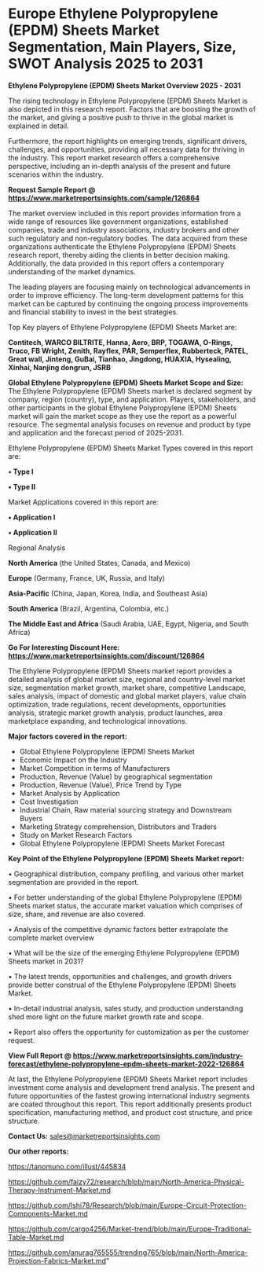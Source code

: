 # Europe Ethylene Polypropylene (EPDM) Sheets Market Segmentation, Main Players, Size, SWOT Analysis 2025 to 2031

<Strong> Ethylene Polypropylene (EPDM) Sheets Market Overview 2025 - 2031</strong>

The rising technology in Ethylene Polypropylene (EPDM) Sheets Market is also depicted in this research report. Factors that are boosting the growth of the market, and giving a positive push to thrive in the global market is explained in detail.

Furthermore, the report highlights on emerging trends, significant drivers, challenges, and opportunities, providing all necessary data for thriving in the industry. This report market research offers a comprehensive perspective, including an in-depth analysis of the present and future scenarios within the industry.

<strong>Request Sample Report @ <a href=https://www.marketreportsinsights.com/sample/126864>https://www.marketreportsinsights.com/sample/126864</a></strong>

The market overview included in this report provides information from a wide range of resources like government organizations, established companies, trade and industry associations, industry brokers and other such regulatory and non-regulatory bodies. The data acquired from these organizations authenticate the Ethylene Polypropylene (EPDM) Sheets research report, thereby aiding the clients in better decision making. Additionally, the data provided in this report offers a contemporary understanding of the market dynamics.

The leading players are focusing mainly on technological advancements in order to improve efficiency. The long-term development patterns for this market can be captured by continuing the ongoing process improvements and financial stability to invest in the best strategies.

Top Key players of Ethylene Polypropylene (EPDM) Sheets Market are:

<strong>Contitech, WARCO BILTRITE, Hanna, Aero, BRP, TOGAWA, O-Rings, Truco, FB Wright, Zenith, Rayflex, PAR, Semperflex, Rubberteck, PATEL, Great wall, Jinteng, GuBai, Tianhao, Jingdong, HUAXIA, Hysealing, Xinhai, Nanjing dongrun, JSRB</strong>

<strong><b>Global Ethylene Polypropylene (EPDM) Sheets Market Scope and Size:</b></strong>
The Ethylene Polypropylene (EPDM) Sheets market is declared segment by company, region (country), type, and application. Players, stakeholders, and other participants in the global Ethylene Polypropylene (EPDM) Sheets market will gain the market scope as they use the report as a powerful resource. The segmental analysis focuses on revenue and product by type and application and the forecast period of 2025-2031.

Ethylene Polypropylene (EPDM) Sheets Market Types covered in this report are:

<strong>• Type I

• Type II</strong>

Market Applications covered in this report are:

<strong>• Application I

• Application II</strong> 

Regional Analysis

<strong>North America</strong> (the United States, Canada, and Mexico)

<strong>Europe</strong> (Germany, France, UK, Russia, and Italy)

<strong>Asia-Pacific</strong> (China, Japan, Korea, India, and Southeast Asia)

<strong>South America</strong> (Brazil, Argentina, Colombia, etc.)

<strong>The Middle East and Africa</strong> (Saudi Arabia, UAE, Egypt, Nigeria, and South Africa)

<strong>Go For Interesting Discount Here: <a href=https://www.marketreportsinsights.com/discount/126864>https://www.marketreportsinsights.com/discount/126864</a></strong>

The Ethylene Polypropylene (EPDM) Sheets market report provides a detailed analysis of global market size, regional and country-level market size, segmentation market growth, market share, competitive Landscape, sales analysis, impact of domestic and global market players, value chain optimization, trade regulations, recent developments, opportunities analysis, strategic market growth analysis, product launches, area marketplace expanding, and technological innovations.

<strong><b>Major factors covered in the report:</b></strong>
<ul>
  <li>Global Ethylene Polypropylene (EPDM) Sheets Market </li>
  <li>Economic Impact on the Industry</li>
  <li>Market Competition in terms of Manufacturers</li>
  <li>Production, Revenue (Value) by geographical segmentation</li>
  <li>Production, Revenue (Value), Price Trend by Type</li>
  <li>Market Analysis by Application</li>
  <li>Cost Investigation</li>
  <li>Industrial Chain, Raw material sourcing strategy and Downstream Buyers</li>
  <li>Marketing Strategy comprehension, Distributors and Traders</li>
  <li>Study on Market Research Factors</li>
  <li>Global Ethylene Polypropylene (EPDM) Sheets Market Forecast</li>
</ul>

<strong><b>Key Point of the Ethylene Polypropylene (EPDM) Sheets Market report:</b></strong>

• Geographical distribution, company profiling, and various other market segmentation are provided in the report.

• For better understanding of the global Ethylene Polypropylene (EPDM) Sheets market status, the accurate market valuation which comprises of size, share, and revenue are also covered.

• Analysis of the competitive dynamic factors better extrapolate the complete market overview

• What will be the size of the emerging Ethylene Polypropylene (EPDM) Sheets market in 2031?

• The latest trends, opportunities and challenges, and growth drivers provide better construal of the Ethylene Polypropylene (EPDM) Sheets Market.

• In-detail industrial analysis, sales study, and production understanding shed more light on the future market growth rate and scope.

• Report also offers the opportunity for customization as per the customer request.

<strong><b>View Full Report @ <a href=https://www.marketreportsinsights.com/industry-forecast/ethylene-polypropylene-epdm-sheets-market-2022-126864>https://www.marketreportsinsights.com/industry-forecast/ethylene-polypropylene-epdm-sheets-market-2022-126864</a></b></strong>


At last, the Ethylene Polypropylene (EPDM) Sheets Market report includes investment come analysis and development trend analysis. The present and future opportunities of the fastest growing international industry segments are coated throughout this report. This report additionally presents product specification, manufacturing method, and product cost structure, and price structure.

<strong>Contact Us:</strong>
sales@marketreportsinsights.com

<strong>Our other reports:</strong>

<a href=https://tanomuno.com/illust/445834>https://tanomuno.com/illust/445834</a>

<a href=https://github.com/faizy72/research/blob/main/North-America-Physical-Therapy-Instrument-Market.md>https://github.com/faizy72/research/blob/main/North-America-Physical-Therapy-Instrument-Market.md</a>

<a href=https://github.com/Ishi78/Research/blob/main/Europe-Circuit-Protection-Components-Market.md>https://github.com/Ishi78/Research/blob/main/Europe-Circuit-Protection-Components-Market.md</a>

<a href=https://github.com/cargo4256/Market-trend/blob/main/Europe-Traditional-Table-Market.md>https://github.com/cargo4256/Market-trend/blob/main/Europe-Traditional-Table-Market.md</a>

<a href=https://github.com/anurag765555/trending765/blob/main/North-America-Projection-Fabrics-Market.md>https://github.com/anurag765555/trending765/blob/main/North-America-Projection-Fabrics-Market.md</a>"
